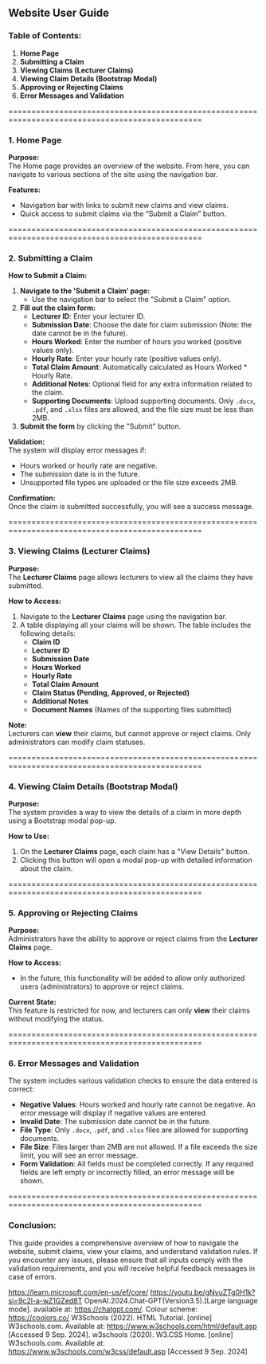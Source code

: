 ## **Website User Guide**

### **Table of Contents:**
1. **Home Page**
2. **Submitting a Claim**
3. **Viewing Claims (Lecturer Claims)**
4. **Viewing Claim Details (Bootstrap Modal)**
5. **Approving or Rejecting Claims**
6. **Error Messages and Validation**

================================================================================================

### 1. **Home Page**

**Purpose:**  
The Home page provides an overview of the website. From here, you can navigate to various sections of the site using the navigation bar.

**Features:**
- Navigation bar with links to submit new claims and view claims.
- Quick access to submit claims via the “Submit a Claim” button.

================================================================================================

### 2. **Submitting a Claim**

**How to Submit a Claim:**
1. **Navigate to the 'Submit a Claim' page:**
   - Use the navigation bar to select the "Submit a Claim" option.
2. **Fill out the claim form:**
   - **Lecturer ID**: Enter your lecturer ID.
   - **Submission Date**: Choose the date for claim submission (Note: the date cannot be in the future).
   - **Hours Worked**: Enter the number of hours you worked (positive values only).
   - **Hourly Rate**: Enter your hourly rate (positive values only).
   - **Total Claim Amount**: Automatically calculated as Hours Worked * Hourly Rate.
   - **Additional Notes**: Optional field for any extra information related to the claim.
   - **Supporting Documents**: Upload supporting documents. Only `.docx`, `.pdf`, and `.xlsx` files are allowed, and the file size must be less than 2MB.
3. **Submit the form** by clicking the "Submit" button.

**Validation:**  
The system will display error messages if:
- Hours worked or hourly rate are negative.
- The submission date is in the future.
- Unsupported file types are uploaded or the file size exceeds 2MB.

**Confirmation:**  
Once the claim is submitted successfully, you will see a success message.

================================================================================================

### 3. **Viewing Claims (Lecturer Claims)**

**Purpose:**  
The **Lecturer Claims** page allows lecturers to view all the claims they have submitted.

**How to Access:**
1. Navigate to the **Lecturer Claims** page using the navigation bar.
2. A table displaying all your claims will be shown. The table includes the following details:
   - **Claim ID**
   - **Lecturer ID**
   - **Submission Date**
   - **Hours Worked**
   - **Hourly Rate**
   - **Total Claim Amount**
   - **Claim Status (Pending, Approved, or Rejected)**
   - **Additional Notes**
   - **Document Names** (Names of the supporting files submitted)

**Note:**  
Lecturers can **view** their claims, but cannot approve or reject claims. Only administrators can modify claim statuses.

================================================================================================

### 4. **Viewing Claim Details (Bootstrap Modal)**

**Purpose:**  
The system provides a way to view the details of a claim in more depth using a Bootstrap modal pop-up.

**How to Use:**
1. On the **Lecturer Claims** page, each claim has a "View Details" button.
2. Clicking this button will open a modal pop-up with detailed information about the claim.

================================================================================================

### 5. **Approving or Rejecting Claims**

**Purpose:**  
Administrators have the ability to approve or reject claims from the **Lecturer Claims** page.

**How to Access:**
- In the future, this functionality will be added to allow only authorized users (administrators) to approve or reject claims.

**Current State:**  
This feature is restricted for now, and lecturers can only **view** their claims without modifying the status.

================================================================================================
### 6. **Error Messages and Validation**

The system includes various validation checks to ensure the data entered is correct:

- **Negative Values**: Hours worked and hourly rate cannot be negative. An error message will display if negative values are entered.
- **Invalid Date**: The submission date cannot be in the future.
- **File Type**: Only `.docx`, `.pdf`, and `.xlsx` files are allowed for supporting documents.
- **File Size**: Files larger than 2MB are not allowed. If a file exceeds the size limit, you will see an error message.
- **Form Validation**: All fields must be completed correctly. If any required fields are left empty or incorrectly filled, an error message will be shown.

================================================================================================

### **Conclusion:**

This guide provides a comprehensive overview of how to navigate the website, submit claims, view your claims, and understand validation rules. If you encounter any issues, please ensure that all inputs comply with the validation requirements, and you will receive helpful feedback messages in case of errors.

https://learn.microsoft.com/en-us/ef/core/
https://youtu.be/gNvuZTg0H1k?si=9c2l-a-wZ1GZed8T
OpenAI.2024.Chat-GPT(Version3.5).[Large language mode]. available at: 
https://chatgpt.com/.
Colour scheme: https://coolors.co/
W3Schools (2022). HTML Tutorial. [online] W3schools.com. Available at:
https://www.w3schools.com/html/default.asp [Accessed 9 Sep. 2024].
w3schools (2020). W3.CSS Home. [online] W3schools.com. Available at:
https://www.w3schools.com/w3css/default.asp [Accessed 9 Sep. 2024]
